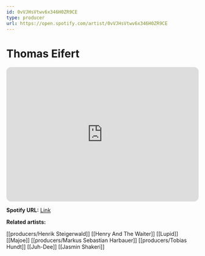 ```yaml
---
id: 0vVJHsVtwv6x346H0ZR9CE
type: producer
url: https://open.spotify.com/artist/0vVJHsVtwv6x346H0ZR9CE
---
```

# Thomas Eifert

<iframe style="border-radius:12px" src="https://open.spotify.com/embed/artist/0vVJHsVtwv6x346H0ZR9CE" width="100%" height="352" frameBorder="0" allowfullscreen="" allow="autoplay; clipboard-write; encrypted-media; fullscreen; picture-in-picture" loading="lazy"></iframe>

**Spotify URL:** [Link](https://open.spotify.com/artist/0vVJHsVtwv6x346H0ZR9CE)

**Related artists:**

[[producers/Henrik Steigerwald]]
[[Henry And The Waiter]]
[[Lupid]]
[[Majoe]]
[[producers/Markus Sebastian Harbauer]]
[[producers/Tobias Hundt]]
[[Juh-Dee]]
[[Jasmin Shakeri]]
